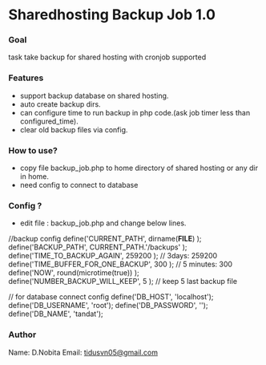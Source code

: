 # Sharedhosting Backup Job 1.0

###  Goal
task take backup for shared hosting with cronjob supported

###  Features
* support backup database on shared hosting.
* auto create backup dirs.
* can configure time to run backup in php code.(ask job timer less than configured_time).
* clear old backup files via config.

###  How to use?
- copy file backup_job.php to home directory of shared hosting or any dir in home.
- need config to connect to database


###  Config ?
- edit file : backup_job.php and change below lines.

//backup config
define('CURRENT_PATH', dirname(__FILE__) );
define('BACKUP_PATH', CURRENT_PATH.'/backups' );
define('TIME_TO_BACKUP_AGAIN', 259200 ); // 3days: 259200
define('TIME_BUFFER_FOR_ONE_BACKUP', 300 ); // 5 minutes: 300
define('NOW', round(microtime(true)) );
define('NUMBER_BACKUP_WILL_KEEP', 5 ); // keep 5 last backup file

// for database connect config
define('DB_HOST', 'localhost');
define('DB_USERNAME', 'root');
define('DB_PASSWORD', '');
define('DB_NAME', 'tandat'); 



###  Author
Name: D.Nobita
Email: tidusvn05@gmail.com







